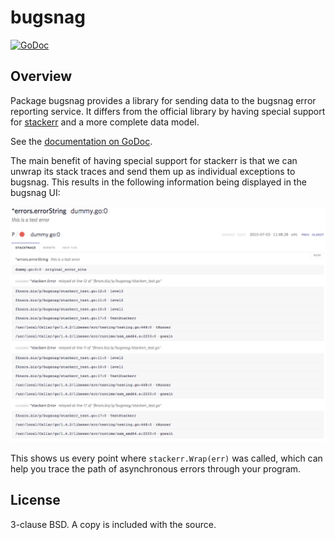 bugsnag
=======

[![GoDoc](https://godoc.org/fknsrs.biz/p/bugsnag?status.svg)](https://godoc.org/fknsrs.biz/p/bugsnag)

Overview
--------

Package bugsnag provides a library for sending data to the bugsnag error
reporting service. It differs from the official library by having special
support for [stackerr](http://github.com/facebookgo/stackerr) and a more
complete data model.

See the [documentation on GoDoc](https://godoc.org/fknsrs.biz/p/bugsnag).

The main benefit of having special support for stackerr is that we can unwrap
its stack traces and send them up as individual exceptions to bugsnag. This
results in the following information being displayed in the bugsnag UI:

![](example.png)

This shows us every point where `stackerr.Wrap(err)` was called, which can help
you trace the path of asynchronous errors through your program.

License
-------

3-clause BSD. A copy is included with the source.
